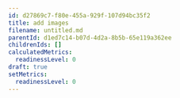 ```yaml
---
id: d27869c7-f80e-455a-929f-107d94bc35f2
title: add images
filename: untitled.md
parentId: d1ed7c14-b07d-4d2a-8b5b-65e119a362ee
childrenIds: []
calculatedMetrics:
  readinessLevel: 0
draft: true
setMetrics:
  readinessLevel: 0
---
```


